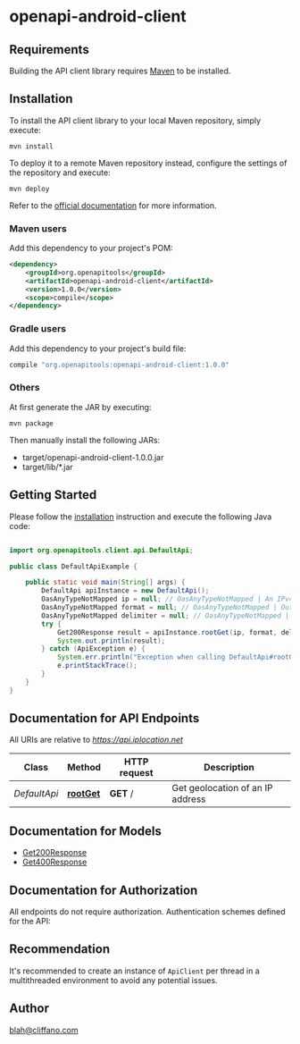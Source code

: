 # openapi-android-client

## Requirements

Building the API client library requires [Maven](https://maven.apache.org/) to be installed.

## Installation

To install the API client library to your local Maven repository, simply execute:

```shell
mvn install
```

To deploy it to a remote Maven repository instead, configure the settings of the repository and execute:

```shell
mvn deploy
```

Refer to the [official documentation](https://maven.apache.org/plugins/maven-deploy-plugin/usage.html) for more information.

### Maven users

Add this dependency to your project's POM:

```xml
<dependency>
    <groupId>org.openapitools</groupId>
    <artifactId>openapi-android-client</artifactId>
    <version>1.0.0</version>
    <scope>compile</scope>
</dependency>
```

### Gradle users

Add this dependency to your project's build file:

```groovy
compile "org.openapitools:openapi-android-client:1.0.0"
```

### Others

At first generate the JAR by executing:

    mvn package

Then manually install the following JARs:

- target/openapi-android-client-1.0.0.jar
- target/lib/*.jar

## Getting Started

Please follow the [installation](#installation) instruction and execute the following Java code:

```java

import org.openapitools.client.api.DefaultApi;

public class DefaultApiExample {

    public static void main(String[] args) {
        DefaultApi apiInstance = new DefaultApi();
        OasAnyTypeNotMapped ip = null; // OasAnyTypeNotMapped | An IPv4 or IPv6 address that you would like to lookup.
        OasAnyTypeNotMapped format = null; // OasAnyTypeNotMapped | Output format, the following formats are supported: plain xml json jsonp php csv serialized
        OasAnyTypeNotMapped delimiter = null; // OasAnyTypeNotMapped | Delimiter between proxies. Can be used only with format plain. The following types are supported: 1 for \"\\n\", 2 for \"<br>\".
        try {
            Get200Response result = apiInstance.rootGet(ip, format, delimiter);
            System.out.println(result);
        } catch (ApiException e) {
            System.err.println("Exception when calling DefaultApi#rootGet");
            e.printStackTrace();
        }
    }
}

```

## Documentation for API Endpoints

All URIs are relative to *https://api.iplocation.net*

Class | Method | HTTP request | Description
------------ | ------------- | ------------- | -------------
*DefaultApi* | [**rootGet**](docs/DefaultApi.md#rootGet) | **GET** / | Get geolocation of an IP address


## Documentation for Models

 - [Get200Response](docs/Get200Response.md)
 - [Get400Response](docs/Get400Response.md)


## Documentation for Authorization

All endpoints do not require authorization.
Authentication schemes defined for the API:

## Recommendation

It's recommended to create an instance of `ApiClient` per thread in a multithreaded environment to avoid any potential issues.

## Author

blah@cliffano.com


